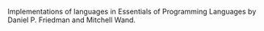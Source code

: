 Implementations of languages in Essentials of Programming Languages by Daniel P. Friedman and Mitchell Wand.